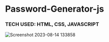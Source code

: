 # Password-Generator-js
### TECH USED: HTML, CSS, JAVASCRIPT

![Screenshot 2023-08-14 133858](https://github.com/samratchakraborty422000/Password-Generator-js/assets/121852717/1f6f7ca0-13ed-4db1-9883-761576ade4ed)
